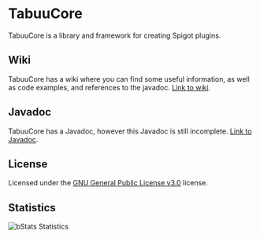 # TabuuCore
TabuuCore is a library and framework for creating Spigot plugins.

## Wiki
TabuuCore has a wiki where you can find some useful information, as well as code examples, and references to the javadoc. [Link to wiki](https://github.com/Tabuu/TabuuCore/wiki).

## Javadoc
TabuuCore has a Javadoc, however this Javadoc is still incomplete. [Link to Javadoc](http://f.tabuu.nl/spigot/tabuucore/javadoc/).

## License
Licensed under the [GNU General Public License v3.0](LICENSE) license.

## Statistics
![bStats Statistics](https://bstats.org/signatures/bukkit/TabuuCore.svg)
